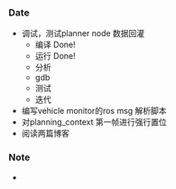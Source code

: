 ### Date
- 调试，测试planner node 数据回灌
	- 编译 Done!
	- 运行 Done!
	- 分析 
	- gdb
	- 测试
	- 迭代
- 编写vehicle monitor的ros msg 解析脚本
- 对planning_context 第一帧进行强行置位
- 阅读两篇博客

### Note
-